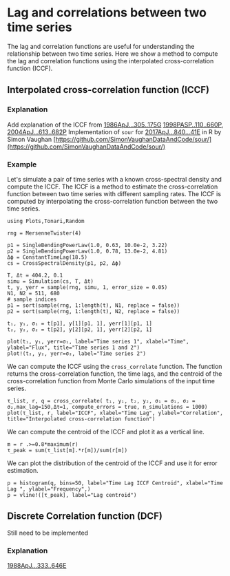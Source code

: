 # Lag and correlations between two time series

The lag and correlation functions are useful for understanding the relationship between two time series. Here we show a method to compute the lag and correlation functions using the interpolated cross-correlation function (ICCF).


## Interpolated cross-correlation function (ICCF)

### Explanation

Add explanation of the ICCF from [1986ApJ...305..175G](@cite)
[1998PASP..110..660P](@cite),
[2004ApJ...613..682P](@cite)
Implementation of `sour` for  [2017ApJ...840...41E](@cite) in R by Simon Vaughan [https://github.com/SimonVaughanDataAndCode/sour/](https://github.com/SimonVaughanDataAndCode/sour/)

### Example
Let's simulate a pair of time series with a known cross-spectral density and compute the ICCF. The ICCF is a method to estimate the cross-correlation function between two time series with different sampling rates. The ICCF is computed by interpolating the cross-correlation function between the two time series.

```@example iccf
using Plots,Tonari,Random

rng = MersenneTwister(4)

p1 = SingleBendingPowerLaw(1.0, 0.63, 10.0e-2, 3.22)
p2 = SingleBendingPowerLaw(1.0, 0.78, 13.0e-2, 4.81)
Δϕ = ConstantTimeLag(18.5)
cs = CrossSpectralDensity(p1, p2, Δϕ)

T, Δt = 404.2, 0.1
simu = Simulation(cs, T, Δt)
t, y, yerr = sample(rng, simu, 1, error_size = 0.05)
N1, N2 = 511, 680
# sample indices
p1 = sort(sample(rng, 1:length(t), N1, replace = false))
p2 = sort(sample(rng, 1:length(t), N2, replace = false))

t₁, y₁, σ₁ = t[p1], y[1][p1, 1], yerr[1][p1, 1]
t₂, y₂, σ₂ = t[p2], y[2][p2, 1], yerr[2][p2, 1]

plot(t₁, y₁, yerr=σ₁, label="Time series 1", xlabel="Time", ylabel="Flux", title="Time series 1 and 2")
plot!(t₂, y₂, yerr=σ₂, label="Time series 2")
```

We can compute the ICCF using the `cross_correlate` function. The function returns the cross-correlation function, the time lags, and the centroid of the cross-correlation function from Monte Carlo simulations of the input time series.

```@example iccf
τ_list, r, q = cross_correlate( t₁, y₁, t₂, y₂, σ₁ = σ₁, σ₂ = σ₂,max_lag=150,Δτ=1, compute_errors = true, n_simulations = 1000)
plot(τ_list, r, label="ICCF", xlabel="Time Lag", ylabel="Correlation", title="Interpolated cross-correlation function")
```
We can compute the centroid of the ICCF and plot it as a vertical line.
```@example iccf
m = r .>=0.8*maximum(r)
τ_peak = sum(τ_list[m].*r[m])/sum(r[m])
```

We can plot the distribution of the centroid of the ICCF and use it for error estimation.
```@example iccf
p = histogram(q, bins=50, label="Time Lag ICCF Centroid", xlabel="Time Lag ", ylabel="Frequency",)
p = vline!([τ_peak], label="Lag centroid")
```

## Discrete Correlation function (DCF)

Still need to be implemented
### Explanation


[1988ApJ...333..646E](@cite)